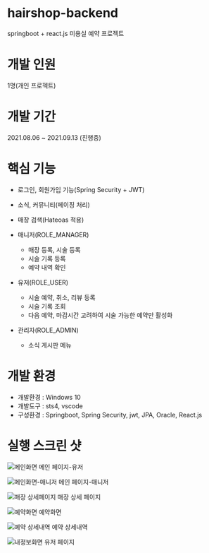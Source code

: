 # hairshop-backend
springboot + react.js 미용실 예약 프로젝트

# 개발 인원
1명(개인 프로젝트)

# 개발 기간
2021.08.06 ~ 2021.09.13 (진행중)

# 핵심 기능
+ 로그인, 회원가입 기능(Spring Security + JWT)
+ 소식, 커뮤니티(페이징 처리)
+ 매장 검색(Hateoas 적용)

+ 매니저(ROLE_MANAGER)
  + 매장 등록, 시술 등록
  + 시술 기록 등록
  + 예약 내역 확인

+ 유저(ROLE_USER)
  + 시술 예약, 취소, 리뷰 등록
  + 시술 기록 조회
  + 다음 예약, 마감시간 고려하여 시술 가능한 예약만 활성화

+ 관리자(ROLE_ADMIN)
  + 소식 게시판 메뉴

# 개발 환경
+ 개발환경 : Windows 10
+ 개발도구 : sts4, vscode
+ 구성환경 : Springboot, Spring Security, jwt, JPA, Oracle, React.js

# 실행 스크린 샷
![메인화면](https://user-images.githubusercontent.com/72675366/133052441-794aad23-b0a9-48ba-b781-01286d120f6b.png)
메인 페이지-유저


![메인화면-매니저](https://user-images.githubusercontent.com/72675366/133053363-6dfcc9b4-8727-4d18-b97d-97bc2d20e9e6.png)
메인 페이지-매니저


![매장 상세페이지](https://user-images.githubusercontent.com/72675366/133053444-84d1d12d-e230-42fa-ab1e-9766246c9e9c.png)
매장 상세 페이지


![예약화면](https://user-images.githubusercontent.com/72675366/133053482-4a03f45f-ba06-47fb-ba91-a1d993fd6210.png)
예약화면


![예약 상세내역](https://user-images.githubusercontent.com/72675366/133053526-f0b1c617-7d6f-4e2f-b054-63a95d9edfec.png)
예약 상세내역


![내정보화면](https://user-images.githubusercontent.com/72675366/133053556-5f2febc0-1914-4910-8f29-1ca02375a639.png)
유저 페이지
